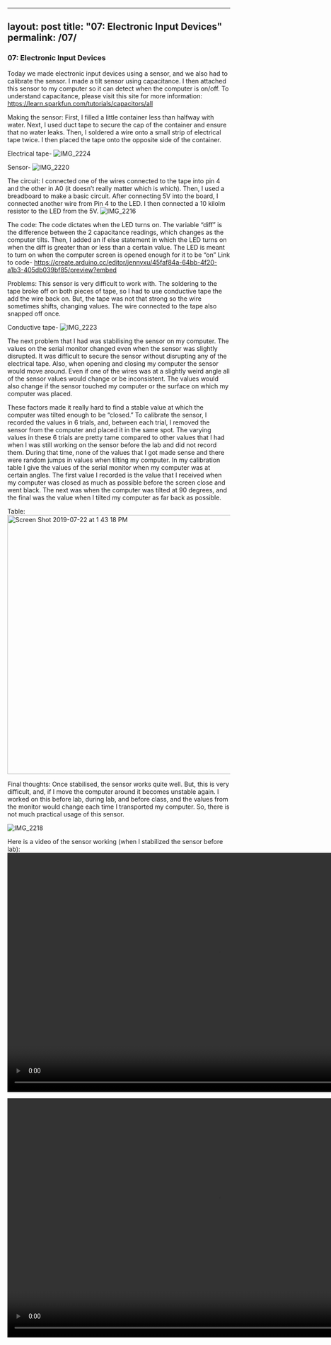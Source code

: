 
---
layout: post
title:  "07: Electronic Input Devices"
permalink: /07/
---

### 07: Electronic Input Devices

Today we made electronic input devices using a sensor, and we also had to calibrate the sensor. I made a tilt sensor using capacitance. I then attached this sensor to my computer so it can detect when the computer is on/off. To understand capacitance, please visit this site for more information: https://learn.sparkfun.com/tutorials/capacitors/all

Making the sensor:
First, I filled a little container less than halfway with water. Next, I used duct tape to secure the cap of the container and ensure that no water leaks. Then, I soldered a wire onto a small strip of electrical tape twice. I then placed the tape onto the opposite side of the container.

Electrical tape-
![IMG_2224](https://user-images.githubusercontent.com/52216217/61652587-46818800-ac86-11e9-98f7-942ac57072cb.jpg)

Sensor-
![IMG_2220](https://user-images.githubusercontent.com/52216217/61652368-c6f3b900-ac85-11e9-8f13-cd184872f66c.jpg)

The circuit:
I connected one of the wires connected to the tape into pin 4 and the other in A0 (it doesn’t really matter which is which). Then, I used a breadboard to make a basic circuit. After connecting 5V into the board, I connected another wire from Pin 4 to the LED. I then connected a 10 kilolm resistor to the LED from the 5V. 
![IMG_2216](https://user-images.githubusercontent.com/52216217/61652420-e559b480-ac85-11e9-80f8-8ccafa2a3948.jpg)

The code:
The code dictates when the LED turns on. The variable “diff” is the difference between the 2 capacitance readings, which changes as the computer tilts. Then, I added an if else statement in which the LED turns on when the diff is greater than or less than a certain value. The LED is meant to turn on when the computer screen is opened enough for it to be “on”
Link to code- https://create.arduino.cc/editor/jennyxu/45faf84a-64bb-4f20-a1b3-405db039bf85/preview?embed 


Problems:
This sensor is very difficult to work with. The soldering to the tape broke off on both pieces of tape, so I had to use conductive tape the add the wire back on. But, the tape was not that strong so the wire sometimes shifts, changing values. The wire connected to the tape also snapped off once. 

Conductive tape-
![IMG_2223](https://user-images.githubusercontent.com/52216217/61652512-1c2fca80-ac86-11e9-9d6a-bd2b47220445.jpg)

The next problem that I had was stabilising the sensor on my computer. The values on the serial monitor changed even when the sensor was slightly disrupted. It was difficult to secure the sensor without disrupting any of the electrical tape. Also, when opening and closing my computer the sensor would move around. Even if one of the wires was at a slightly weird angle all of the sensor values would change or be inconsistent. The values would also change if the sensor touched my computer or the surface on which my computer was placed.

These factors made it really hard to find a stable value at which the computer was tilted enough to be “closed.” To calibrate the sensor, I recorded the values in 6 trials, and, between each trial, I removed the sensor from the computer and placed it in the same spot. The varying values in these 6 trials are pretty tame compared to other values that I had when I was still working on the sensor before the lab and did not record them. During that time, none of the values that I got made sense and there were random jumps in values when tilting my computer. In my calibration table I give the values of the serial monitor when my computer was at certain angles. The first value I recorded is the value that I received when my computer was closed as much as possible before the screen close and went black. The next was when the computer was tilted at 90 degrees, and the final was the value when I tilted my computer as far back as possible.

Table:
<img width="586" alt="Screen Shot 2019-07-22 at 1 43 18 PM" src="https://user-images.githubusercontent.com/52216217/61652787-c4459380-ac86-11e9-8ed9-8e19fa847293.png">

Final thoughts:
Once stabilised, the sensor works quite well. But, this is very difficult, and, if I move the computer around it becomes unstable again. I worked on this before lab, during lab, and before class, and the values from the monitor would change each time I transported my computer. So, there is not much practical usage of this sensor.

![IMG_2218](https://user-images.githubusercontent.com/52216217/61652485-0c17eb00-ac86-11e9-9879-dd6f0ed6b511.jpg)

Here is a video of the sensor working (when I stabilized the sensor before lab):
<video constrols="controls" width="955" height="541" name="IMG_2227.TRIM.MOV" 
src="http://www.myserver.com/IMG_2227.TRIM.MOV.mov"></video>

<video constrols="controls" width="955" height="541" name="IMG_2227.TRIM.MOV" 
src="file:///Users/jennyxu/Downloads/IMG_2227.TRIM.MOV"></video>
